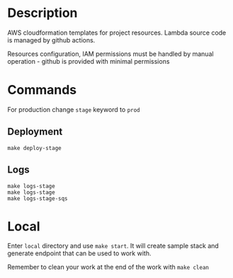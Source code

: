 # Description

AWS cloudformation templates for project resources. Lambda source code is managed by github actions.

Resources configuration, IAM permissions must be handled by manual operation - github is provided with minimal permissions

# Commands

For production change `stage` keyword to `prod`

## Deployment

```
make deploy-stage
```

## Logs

```
make logs-stage
make logs-stage
make logs-stage-sqs
```

# Local

Enter `local` directory and use `make start`. It will create sample stack and generate endpoint that
can be used to work with.

Remember to clean your work at the end of the work with `make clean`
